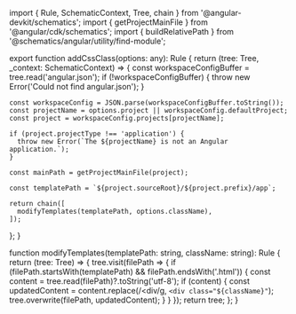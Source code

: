 import { Rule, SchematicContext, Tree, chain } from '@angular-devkit/schematics';
import { getProjectMainFile } from '@angular/cdk/schematics';
import { buildRelativePath } from '@schematics/angular/utility/find-module';

export function addCssClass(options: any): Rule {
  return (tree: Tree, _context: SchematicContext) => {
    const workspaceConfigBuffer = tree.read('angular.json');
    if (!workspaceConfigBuffer) {
      throw new Error('Could not find angular.json');
    }

    const workspaceConfig = JSON.parse(workspaceConfigBuffer.toString());
    const projectName = options.project || workspaceConfig.defaultProject;
    const project = workspaceConfig.projects[projectName];

    if (project.projectType !== 'application') {
      throw new Error(`The ${projectName} is not an Angular application.`);
    }

    const mainPath = getProjectMainFile(project);

    const templatePath = `${project.sourceRoot}/${project.prefix}/app`;

    return chain([
      modifyTemplates(templatePath, options.className),
    ]);
  };
}

function modifyTemplates(templatePath: string, className: string): Rule {
  return (tree: Tree) => {
    tree.visit(filePath => {
      if (filePath.startsWith(templatePath) && filePath.endsWith('.html')) {
        const content = tree.read(filePath)?.toString('utf-8');
        if (content) {
          const updatedContent = content.replace(/<div/g, `<div class="${className}"`);
          tree.overwrite(filePath, updatedContent);
        }
      }
    });
    return tree;
  };
}
